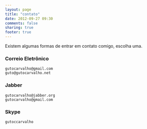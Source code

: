 ```yaml
---
layout: page
title: "contato"
date: 2012-09-27 09:30
comments: false
sharing: true
footer: true
---
```


Existem algumas formas de entrar em contato comigo, escolha uma.

### Correio Eletrônico

    gutocarvalho@gmail.com
    guto@gutocarvalho.net

### Jabber

    gutocarvalho@jabber.org
    gutocarvalho@gmail.com

### Skype

    gutoccarvalho
